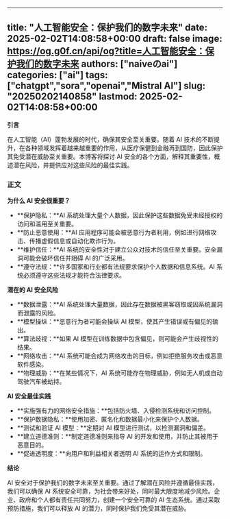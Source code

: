 
---
title: "人工智能安全：保护我们的数字未来"
date: 2025-02-02T14:08:58+00:00
draft: false
image: https://og.g0f.cn/api/og?title=人工智能安全：保护我们的数字未来
authors: ["naiveのai"]
categories: ["ai"]
tags: ["chatgpt","sora","openai","Mistral AI"]
slug: "20250202140858"
lastmod: 2025-02-02T14:08:58+00:00
---
**引言**

在人工智能（AI）蓬勃发展的时代，确保其安全至关重要。随着 AI 技术的不断提升，在各种领域发挥着越来越重要的作用，从医疗保健到金融再到国防，因此保护其免受潜在威胁至关重要。本博客将探讨 AI 安全的各个方面，解释其重要性，概述潜在风险，并提供应对这些风险的最佳实践。

### 正文

**为什么 AI 安全很重要？**

* **保护隐私：**AI 系统处理大量个人数据，因此保护这些数据免受未经授权的访问和滥用至关重要。
* **防止恶意使用：**AI 应用程序可能会被恶意行为者利用，例如进行网络攻击、传播虚假信息或自动化欺诈行为。
* **维护信任：**AI 系统的安全性对于建立公众对技术的信任至关重要。安全漏洞可能会破坏信任并阻碍 AI 的广泛采用。
* **遵守法规：**许多国家和行业都有法规要求保护个人数据和信息系统。AI 系统必须遵守这些法规才能符合法律要求。

**潜在的 AI 安全风险**

* **数据泄露：**AI 系统处理大量数据，因此存在数据被黑客窃取或因系统漏洞而泄露的风险。
* **模型操纵：**恶意行为者可能会操纵 AI 模型，使其产生错误或有偏见的输出。
* **算法歧视：**如果 AI 模型在训练数据中包含偏见，则可能会产生歧视性的结果。
* **网络攻击：**AI 系统可能会成为网络攻击的目标，例如拒绝服务攻击或恶意软件感染。
* **物理威胁：**在某些情况下，AI 系统可能存在物理威胁，例如无人机或自动驾驶汽车被劫持。

**AI 安全最佳实践**

* **实施强有力的网络安全措施：**包括防火墙、入侵检测系统和访问控制。
* **保护数据隐私：**使用加密、匿名化和数据最小化来保护个人数据。
* **测试和验证 AI 模型：**定期对 AI 模型进行测试，以检测漏洞和偏差。
* **建立道德准则：**制定道德准则来指导 AI 的开发和使用，并防止其被用于恶意目的。
* **促进透明度：**向用户和利益相关者透明 AI 系统的运作方式和限制。

**结论**

AI 安全对于保护我们的数字未来至关重要。通过了解潜在风险并遵循最佳实践，我们可以确保 AI 系统安全可靠，为社会带来好处，同时最大限度地减少风险。企业、政府和个人都有责任共同努力，创建一个安全可靠的 AI 生态系统。通过采取预防措施，我们可以释放 AI 的潜力，同时保护我们免受其潜在威胁。